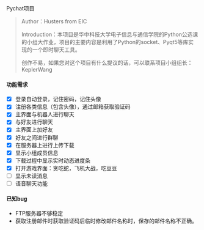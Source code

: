Pychat项目

>Author：Husters from EIC
>
>Introduction：本项目是华中科技大学电子信息与通信学院的Python公选课的小组大作业，项目的主要内容是利用了Python的socket、Pyqt5等库实现的一个即时聊天工具。
>
>创作不易，如果您对这个项目有什么提议的话，可以联系项目小组组长：KeplerWang

#### 功能需求

- [x] 登录自动登录，记住密码，记住头像
- [x] 注册各类信息（包含头像），通过邮箱获取验证码
- [x] 主界面与机器人进行聊天
- [x] 与好友进行聊天
- [x] 主界面上加好友
- [x] 好友之间进行群聊
- [x] 在服务器上进行上传下载
- [x] 显示小组成员信息
- [x] 下载过程中显示实时动态进度条
- [x] 打开游戏界面：贪吃蛇，飞机大战，吃豆豆
- [ ] 显示未读消息
- [ ] 语音聊天功能

#### 已知bug
* FTP服务器不够稳定
* 获取注册邮件时获取验证码后临时修改邮件名称时，保存的邮件名称不正确。

#### 





